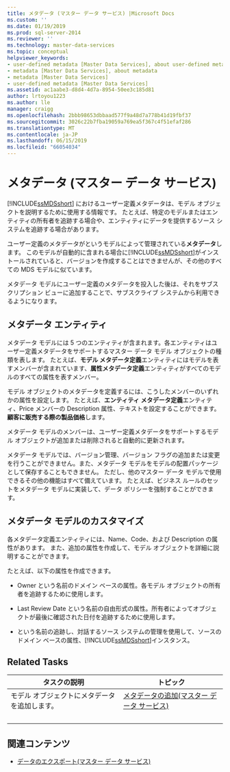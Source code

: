 ```yaml
---
title: メタデータ (マスター データ サービス) |Microsoft Docs
ms.custom: ''
ms.date: 01/19/2019
ms.prod: sql-server-2014
ms.reviewer: ''
ms.technology: master-data-services
ms.topic: conceptual
helpviewer_keywords:
- user-defined metadata [Master Data Services], about user-defined metadata
- metadata [Master Data Services], about metadata
- metadata [Master Data Services]
- user-defined metadata [Master Data Services]
ms.assetid: ac1aabe3-d8d4-4d7a-8954-50ee3c185d81
author: lrtoyou1223
ms.author: lle
manager: craigg
ms.openlocfilehash: 2bbb98653dbbaad577f9a48d7a778b41d19fbf37
ms.sourcegitcommit: 3026c22b7fba19059a769ea5f367c4f51efaf286
ms.translationtype: MT
ms.contentlocale: ja-JP
ms.lasthandoff: 06/15/2019
ms.locfileid: "66054034"
---
```

# <a name="metadata-master-data-services"></a>メタデータ (マスター データ サービス)
  [!INCLUDE[ssMDSshort](../includes/ssmdsshort-md.md)] におけるユーザー定義メタデータは、モデル オブジェクトを説明するために使用する情報です。 たとえば、特定のモデルまたはエンティティの所有者を追跡する場合や、エンティティにデータを提供するソース システムを追跡する場合があります。  
  
 ユーザー定義のメタデータがというモデルによって管理されている**メタデータ**します。 このモデルが自動的に含まれる場合に[!INCLUDE[ssMDSshort](../includes/ssmdsshort-md.md)]がインストールされていると、バージョンを作成することはできませんが、その他のすべての MDS モデルに似ています。  
  
 メタデータ モデルにユーザー定義のメタデータを投入した後は、それをサブスクリプション ビューに追加することで、サブスクライブ システムから利用できるようになります。  
  
## <a name="metadata-entities"></a>メタデータ エンティティ  
 メタデータ モデルには 5 つのエンティティが含まれます。各エンティティはユーザー定義メタデータをサポートするマスター データ モデル オブジェクトの種類を表します。 たとえば、**モデル メタデータ定義**エンティティにはモデルを表すメンバーが含まれています、**属性メタデータ定義**エンティティがすべてのモデルのすべての属性を表すメンバー。  
  
 モデル オブジェクトのメタデータを定義するには、こうしたメンバーのいずれかの属性を設定します。 たとえば、**エンティティ メタデータ定義**エンティティ、Price メンバーの Description 属性、テキストを設定することができます。**顧客に販売する際の製品価格**します。  
  
 メタデータ モデルのメンバーは、ユーザー定義メタデータをサポートするモデル オブジェクトが追加または削除されると自動的に更新されます。  
  
 メタデータ モデルでは、バージョン管理、バージョン フラグの追加または変更を行うことができません。また、メタデータ モデルをモデルの配置パッケージとして保存することもできません。 ただし、他のマスター データ モデルで使用できるその他の機能はすべて備えています。 たとえば、ビジネス ルールのセットをメタデータ モデルに実装して、データ ポリシーを強制することができます。  
  
## <a name="customizing-your-metadata-model"></a>メタデータ モデルのカスタマイズ  
 各メタデータ定義エンティティには、Name、Code、および Description の属性があります。 また、追加の属性を作成して、モデル オブジェクトを詳細に説明することができます。  
  
 たとえば、以下の属性を作成できます。  
  
-   Owner という名前のドメイン ベースの属性。各モデル オブジェクトの所有者を追跡するために使用します。  
  
-   Last Review Date という名前の自由形式の属性。所有者によってオブジェクトが最後に確認された日付を追跡するために使用します。  
  
-   という名前の追跡し、対話するソース システムの管理を使用して、ソースのドメイン ベースの属性、[!INCLUDE[ssMDSshort](../includes/ssmdsshort-md.md)]インスタンス。  
  
## <a name="related-tasks"></a>Related Tasks  
  
|タスクの説明|トピック|  
|----------------------|-----------|  
|モデル オブジェクトにメタデータを追加します。|[メタデータの追加&#40;マスター データ サービス&#41;](add-metadata-master-data-services.md)
|&nbsp;|&nbsp;|
  
## <a name="related-content"></a>関連コンテンツ  
  
-   [データのエクスポート&#40;マスター データ サービス&#41;](overview-exporting-data-master-data-services.md)  
  
  

